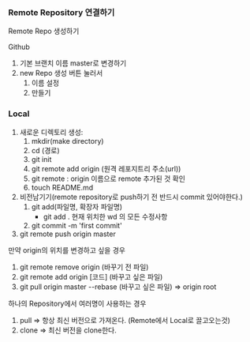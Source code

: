 ### Remote Repository 연결하기

Remote Repo 생성하기

Github

1. 기본 브랜치 이름 master로 변경하기
2. new Repo 생성 버튼 눌러서
   1. 이름 설정
   2. 만들기

### Local

1. 새로운 디렉토리 생성:
   1. mkdir(make directory)
   2. cd (경로)
   3. git init
   4. git remote add origin (원격 레포지트리 주소(url))
   5. git remote : origin 이름으로 remote 추가된 것 확인
   6. touch README.md
2. 비전남기기(remote repository로 push하기 전 반드시 commit 있어야한다.)
   1. git add(파일명, 확장자 파일명)
      * git add . 현재 위치한 wd 의 모든 수정사항
   2. git commit -m 'first commit'
3. git remote push origin master

만약 origin의 위치를 변경하고 싶을 경우
1. git remote remove origin (바꾸기 전 파일)
2. git remote add origin [코드] (바꾸고 싶은 파일)
3. git pull origin master --rebase (바꾸고 싶은 파일) => origin root

하나의 Repository에서 여러명이 사용하는 경우
1. pull => 항상 최신 버전으로 가져온다. (Remote에서 Local로 끌고오는것)
2. clone => 최신 버전을 clone한다.